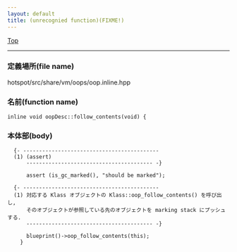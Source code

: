 ```yaml
---
layout: default
title: (unrecognied function)(FIXME!)
---
```

[Top](../index.html)

--- 
### 定義場所(file name)
hotspot/src/share/vm/oops/oop.inline.hpp

### 名前(function name)
```
inline void oopDesc::follow_contents(void) {
```

### 本体部(body)
```
  {- -------------------------------------------
  (1) (assert)
      ---------------------------------------- -}

	  assert (is_gc_marked(), "should be marked");

  {- -------------------------------------------
  (1) 対応する Klass オブジェクトの Klass::oop_follow_contents() を呼び出し, 
      そのオブジェクトが参照している先のオブジェクトを marking stack にプッシュする.
      ---------------------------------------- -}

	  blueprint()->oop_follow_contents(this);
	}
	
```


